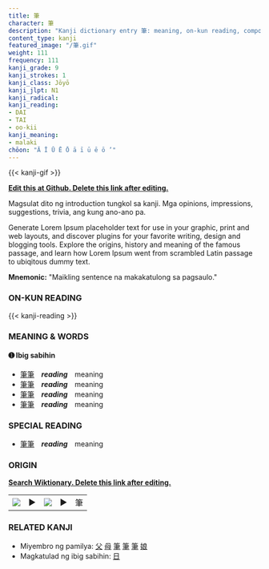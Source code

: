 ```yaml
---
title: 筆
character: 筆
description: "Kanji dictionary entry 筆: meaning, on-kun reading, compounds, origin, related kanji"
content_type: kanji
featured_image: "/筆.gif"
weight: 111
frequency: 111
kanji_grade: 9
kanji_strokes: 1
kanji_class: Jōyō
kanji_jlpt: N1
kanji_radical: 
kanji_reading: 
- DAI
- TAI
- oo-kii
kanji_meaning:
- malaki
chōon: "Ā Ī Ū Ē Ō ā ī ū ē ō ’"
---
```

[//]: # (Don't edit the line below. Kanji animated GIF code is automatically generated.)
{{< kanji-gif >}}

[//]: # (Edit below this line.)

**[Edit this at Github. Delete this link after editing.](https://github.com/tim0g/tim/tree/main/content/kanji/筆/index.md)**

Magsulat dito ng introduction tungkol sa kanji. Mga opinions, impressions, suggestions, trivia, ang kung ano-ano pa.

Generate Lorem Ipsum placeholder text for use in your graphic, print and web layouts, and discover plugins for your favorite writing, design and blogging tools. Explore the origins, history and meaning of the famous passage, and learn how Lorem Ipsum went from scrambled Latin passage to ubiqitous dummy text.
 
**Mnemonic:** "Maikling sentence na makakatulong sa pagsaulo."

### ON-KUN READING

[//]: # (Don't edit the line below. ON-KUN READING code is automatically generated.)
{{< kanji-reading >}}

### MEANING & WORDS

#### ➊ **Ibig sabihin**
  - [筆](../筆)[筆](../筆)　***reading***　meaning
  - [筆](../筆)[筆](../筆)　***reading***　meaning
  - [筆](../筆)[筆](../筆)　***reading***　meaning
  - [筆](../筆)[筆](../筆)　***reading***　meaning

### SPECIAL READING
  - [筆](../筆)[筆](../筆)　***reading***　meaning

### ORIGIN

**[Search Wiktionary. Delete this link after editing.](https://wiktionary.org/wiki/筆)**
<table class="kanji-table"><tr><td>
<img src="60px-筆-bronze.svg.png">
</td><td>▶</td><td>
<img src="60px-筆-oracle.svg.png">
</td><td>▶</td>
<td class="kanji-origin">筆</td>
</tr></table>

### RELATED KANJI
- Miyembro ng pamilya: [父](../父) [母](../母) [筆](../筆) [筆](../筆) [筆](../筆) [娘](../娘)
- Magkatulad ng ibig sabihin: [日](../日)
